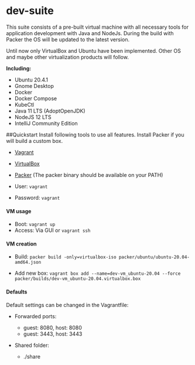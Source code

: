 # dev-suite

This suite consists of a pre-built virtual machine with all necessary tools for application development with Java and NodeJs.
During the build with Packer the OS will be updated to the latest version.

Until now only VirtualBox and Ubuntu have been implemented. 
Other OS and maybe other virtualization products will follow.

**Including:**
* Ubuntu 20.4.1
* Gnome Desktop
* Docker
* Docker Compose
* KubeCtl
* Java 11 LTS (AdoptOpenJDK)
* NodeJS 12 LTS
* IntelliJ Community Edition

##Quickstart
Install following tools to use all features. Install Packer if you will build a custom box.  

* [Vagrant](https://www.vagrantup.com/downloads.html)
* [VirtualBox](https://www.virtualbox.org/wiki/Downloads)
* [Packer](https://www.packer.io/downloads.html) (The packer binary should be available on your PATH)

* User: `vagrant`
* Password: `vagrant`

#### VM usage
* Boot: `vagrant up`
* Access: Via GUI or `vagrant ssh`

#### VM creation
* Build: `packer build -only=virtualbox-iso packer/ubuntu/ubuntu-20.04-amd64.json`

* Add new box: `vagrant box add --name=dev-vm_ubuntu-20.04 --force packer/builds/dev-vm_ubuntu-20.04.virtualbox.box`

#### Defaults
Default settings can be changed in the Vagrantfile:

* Forwarded ports:
  * guest: 8080, host: 8080
  * guest: 3443, host: 3443
  
* Shared folder:
  * ./share
